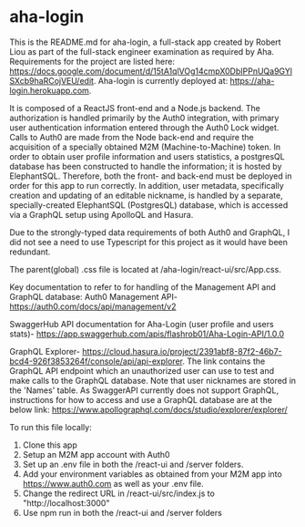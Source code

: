 # aha-login
This is the README.md for aha-login, a full-stack app created by Robert Liou as part of the full-stack engineer examination as required by Aha. Requirements for the project are listed here: https://docs.google.com/document/d/15tA1qlVOg14cmpX0DbIPPnUQa9GYlSXcb9haRCojVEU/edit.
Aha-login is currently deployed at: https://aha-login.herokuapp.com.

It is composed of a ReactJS front-end and a Node.js backend. The authorization is handled primarily by the Auth0 integration, with primary user authentication information entered through the Auth0 Lock widget.  Calls to Auth0 are made from the Node back-end and require the acquisition of a specially obtained M2M (Machine-to-Machine) token. In order to obtain user profile information and users statistics, a postgresQL database has been constructed to handle the information; it is hosted by ElephantSQL. Therefore, both the front- and back-end must be deployed in order for this app to run correctly.  In addition, user metadata, specifically creation and updating of an editable nickname, is handled by a separate, specially-created ElephantSQL (PostgresQL) database, which is accessed via a GraphQL setup using ApolloQL and Hasura.

Due to the strongly-typed data requirements of both Auth0 and GraphQL, I did not see a need to use Typescript for this project as it would have been redundant.

The parent(global) .css file is located at /aha-login/react-ui/src/App.css.

Key documentation to refer to for handling of the Management API and GraphQL database:
Auth0 Management API-
https://auth0.com/docs/api/management/v2

SwaggerHub API documentation for Aha-Login (user profile and users stats)-
https://app.swaggerhub.com/apis/flashrob01/Aha-Login-API/1.0.0

GraphQL Explorer-
https://cloud.hasura.io/project/2391abf8-87f2-46b7-bcd4-926f3853264f/console/api/api-explorer.
The link contains the GraphQL API endpoint which an unauthorized user can use to test and make calls to the GraphQL database.
Note that user nicknames are stored in the 'Names' table.
As SwaggerAPI currently does not support GraphQL, instructions for how to access and use a GraphQL database are at the below link:
https://www.apollographql.com/docs/studio/explorer/explorer/

To run this file locally:

1) Clone this app
2) Setup an M2M app account with Auth0
3) Set up an .env file in both the /react-ui and /server folders.
4) Add your environment variables as obtained from your M2M app into https://www.auth0.com as well as your .env file.
5) Change the redirect URL in /react-ui/src/index.js to "http://localhost:3000"
6) Use npm run in both the /react-ui and /server folders
